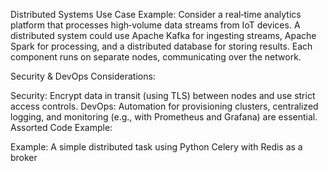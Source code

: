Distributed Systems
Use Case Example:
Consider a real‑time analytics platform that processes high‑volume data streams from IoT devices. A distributed system could use Apache Kafka for ingesting streams, Apache Spark for processing, and a distributed database for storing results. Each component runs on separate nodes, communicating over the network.

Security & DevOps Considerations:

Security: Encrypt data in transit (using TLS) between nodes and use strict access controls.
DevOps: Automation for provisioning clusters, centralized logging, and monitoring (e.g., with Prometheus and Grafana) are essential.
Assorted Code Example:

Example: A simple distributed task using Python Celery with Redis as a broker
